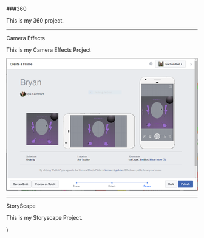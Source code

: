 ###360

This is my 360 project.

<script src="//360.vizor.io/scripts/embed.js" data-vizorurl="https://360.vizor.io/embed/v/db6" ></script>

***

Camera Effects

This is my Camera Effects Project

![Bryan](https://github.com/bryanbarragan/bryanbarragan.github.io/blob/master/Bryan.PNG?raw=true "Optional Title")


***

StoryScape

This is my Storyscape Project.

<script src="//360.vizor.io/scripts/embed.js" data-vizorurl="https://patches.vizor.io/embed/bryanbarragan/bear" ></script>\
